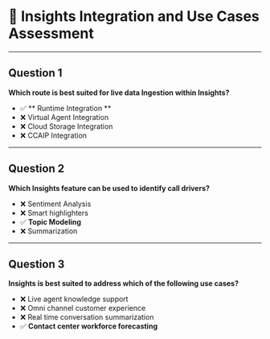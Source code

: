 # 🌟 Insights Integration and Use Cases Assessment

---

## Question 1  
**Which route is best suited for live data Ingestion within Insights?**  
- ✅ ** Runtime Integration ** 
- ❌ Virtual Agent Integration  
- ❌ Cloud Storage Integration  
- ❌ CCAIP Integration

---

## Question 2  
**Which Insights feature can be used to identify call drivers?**  
- ❌ Sentiment Analysis  
- ❌ Smart highlighters  
- ✅ **Topic Modeling**  
- ❌ Summarization

---

## Question 3  
**Insights is best suited to address which of the following use cases?**  
- ❌ Live agent knowledge support  
- ❌ Omni channel customer experience  
- ❌ Real time conversation summarization  
- ✅ **Contact center workforce forecasting**
